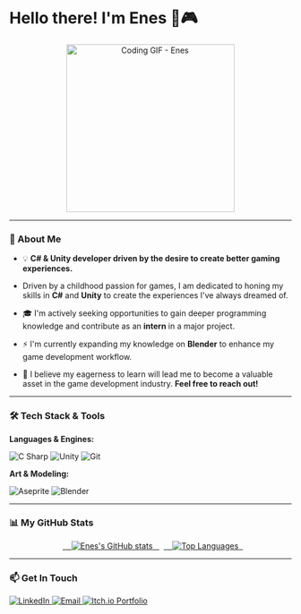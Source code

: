 # Hello there! I'm Enes 👋🎮

<p align="center">
  <img src="https://github.com/user-attachments/assets/f03fea4b-7824-436b-85fb-11b987e84cc9" alt="Coding GIF - Enes" width="300"/>
</p>

---

### 🚀 About Me

- 💡 **C# & Unity developer driven by the desire to create better gaming experiences.**

- Driven by a childhood passion for games, I am dedicated to honing my skills in **C#** and **Unity** to create the experiences I've always dreamed of.
- 🎓 I'm actively seeking opportunities to gain deeper programming knowledge and contribute as an **intern** in a major project.
- ⚡️ I'm currently expanding my knowledge on **Blender** to enhance my game development workflow.
- 💬 I believe my eagerness to learn will lead me to become a valuable asset in the game development industry. **Feel free to reach out!**

---

### 🛠️ Tech Stack & Tools

**Languages & Engines:**

<p align="left">
  <img src="https://img.shields.io/badge/C%23-239120?style=for-the-badge&logo=c-sharp&logoColor=white" alt="C Sharp" />
  <img src="https://img.shields.io/badge/Unity-100000?style=for-the-badge&logo=unity&logoColor=white" alt="Unity" />
  <img src="https://img.shields.io/badge/Git-F05032?style=for-the-badge&logo=git&logoColor=white" alt="Git" />
</p>

**Art & Modeling:**

<p align="left">
  <img src="https://img.shields.io/badge/Aseprite-757196?style=for-the-badge&logo=aseprite&logoColor=white" alt="Aseprite" />
  <img src="https://img.shields.io/badge/Blender-FF7900?style=for-the-badge&logo=blender&logoColor=white" alt="Blender" />
</p>

---

### 📊 My GitHub Stats

<p align="center">
  <a href="https://github.com/anuraghazra/github-readme-stats">
    <img src="https://github-readme-stats.vercel.app/api?username=Enes-Clk&show_icons=true&theme=onedark&hide_border=true&count_private=true" alt="Enes's GitHub stats" />
  </a>
  <a href="https://github.com/anuraghazra/github-readme-stats">
    <img src="https://github-readme-stats.vercel.app/api/top-langs/?username=Enes-Clk&layout=compact&theme=onedark&hide_border=true&langs_count=6" alt="Top Languages" />
  </a>
</p>

---

### 📫 Get In Touch

<p align="left">
  <a href="https://www.linkedin.com/in/enesclk" target="_blank">
    <img src="https://img.shields.io/badge/LinkedIn-0077B5?style=for-the-badge&logo=linkedin&logoColor=white" alt="LinkedIn" />
  </a>
  <a href="mailto:enescelik238@gmail.com" target="_blank">
    <img src="https://img.shields.io/badge/Gmail-D14836?style=for-the-badge&logo=gmail&logoColor=white" alt="Email" />
  </a>
  <a href="https://nerveless.itch.io" target="_blank">
    <img src="https://img.shields.io/badge/Itch.io-FA5C5C?style=for-the-badge&logo=itch.io&logoColor=white" alt="Itch.io Portfolio" />
  </a>
</p>

